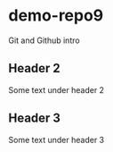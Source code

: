 # demo-repo9
Git and Github intro

## Header 2
Some text under header 2

## Header 3
Some text under header 3
